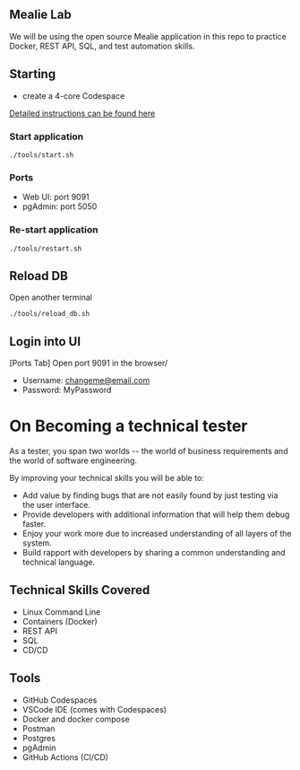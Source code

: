 ## Mealie Lab

We will be using the open source Mealie application in this repo to practice Docker, REST API, SQL, and test automation skills.
## Starting

* create a 4-core Codespace

[Detailed instructions can be found here](https://docs.google.com/document/d/1arfJBQAhYe02ek36FT0OApo2p6GFg9P1NPmiWTeaJEs/edit)

### Start application

```
./tools/start.sh
```

### Ports

* Web UI: port 9091
* pgAdmin: port 5050

### Re-start application

```
./tools/restart.sh
```


## Reload DB

Open another terminal

```
./tools/reload_db.sh
```

## Login into UI

[Ports Tab] Open port 9091 in the browser/
* Username: changeme@email.com
* Password: MyPassword

# On Becoming a technical tester

As a tester, you span two worlds -- the world of business requirements and the world of software engineering. 

By improving your technical skills you will be able to:

* Add value by finding bugs that are not easily found by just testing via the user interface.
* Provide developers with additional information that will help them debug faster.
* Enjoy your work more due to increased understanding of all layers of the system.
* Build rapport with developers by sharing a common understanding and technical language.

## Technical Skills Covered

* Linux Command Line
* Containers (Docker)
* REST API
* SQL
* CD/CD

## Tools

* GitHub Codespaces
* VSCode IDE (comes with Codespaces)
* Docker and docker compose
* Postman
* Postgres
* pgAdmin
* GitHub Actions (CI/CD)


